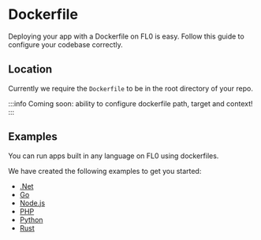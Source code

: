 ---
---

# Dockerfile

Deploying your app with a Dockerfile on FL0 is easy. Follow this guide to configure your codebase correctly.

## Location

Currently we require the `Dockerfile` to be in the root directory of your repo.

:::info
Coming soon: ability to configure dockerfile path, target and context!
:::

## Examples

You can run apps built in any language on FL0 using dockerfiles.

We have created the following examples to get you started:
- [.Net](/docs/quickstarts/dotnet#dockerfile-support)
- [Go](/docs/quickstarts/go#dockerfile-support)
- [Node.js](/docs/quickstarts/nodejs#dockerfile-support)
- [PHP](/docs/quickstarts/php#with-comoser--apache)
- [Python](/docs/quickstarts/python#dockerfile-support)
- [Rust](/docs/quickstarts/rust#dockerfile-support)
